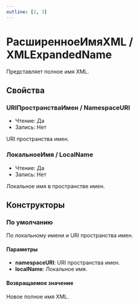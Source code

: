 ```yaml
---
outline: [2, 3]
---
```


# РасширенноеИмяXML / XMLExpandedName


Представляет полное имя XML.


## Свойства


### URIПространстваИмен / NamespaceURI

* Чтение: Да
* Запись: Нет

URI пространства имен.


### ЛокальноеИмя / LocalName

* Чтение: Да
* Запись: Нет

Локальное имя в пространстве имен.


## Конструкторы


### По умолчанию


По локальному имени и URI пространства имен.


#### Параметры

* **namespaceURI**: URI пространства имен.
* **localName**: Локальное имя.

#### Возвращаемое значение


Новое полное имя XML.

